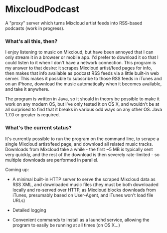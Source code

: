 # MixcloudPodcast

A "proxy" server which turns Mixcloud artist feeds into RSS-based podcasts (work in progress).

### What's all this, then?

I enjoy listening to music on Mixcloud, but have been annoyed that I can only stream it in a browser or mobile app.
I'd prefer to download it so that I could listen to it when I don't have a network connection.
This program is my answer to that desire: it scrapes Mixcloud artist/feed pages for info,
then makes that info available as podcast RSS feeds via a little built-in web server.
This makes it possible to subscribe to those RSS feeds in iTunes and on an iPhone,
download the music automatically when it becomes available, and take it anywhere.

The program is written in Java, so it should in theory be possible to make it work on any modern OS,
but I've only tested it on OS X, and wouldn't be at all surprised to find that it breaks in various odd ways
on any other OS. Java 1.7.0 or greater is required.

### What's the current status?

It's currently possible to run the program on the command line, to scrape a single Mixcloud artist/feed page,
and download all related music tracks. Downloads from Mixcloud take a while - the first ~5 MB is typically
sent very quickly, and the rest of the download is then severely rate-limited - so multiple downloads are
performed in parallel.

Coming up:

* A minimal built-in HTTP server to serve the scraped Mixcloud data as RSS XML, and downloaded music files
  (they must be both downloaded locally and re-served over HTTP, as Mixcloud blocks downloads from iTunes,
  presumably based on User-Agent, and iTunes won't load file URLs)

* Detailed logging

* Convenient commands to install as a launchd service, allowing the program to easily be running at all times
  (on OS X...)
